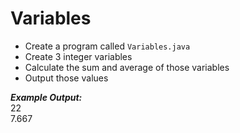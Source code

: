 # Variables

- Create a program called `Variables.java`
- Create 3 integer variables
- Calculate the sum and average of those variables
- Output those values

***Example Output:***\
22\
7.667
